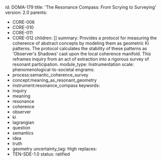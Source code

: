 id: DOMA-179
title: 'The Resonance Compass: From Scrying to Surveying'
version: 2.0
parents:
- CORE-006
- CORE-010
- CORE-011
- CORE-012
children: []
summary: Provides a protocol for measuring the coherence of abstract concepts by modeling
  them as geometric Ki patterns. The protocol calculates the stability of these patterns
  as 'Observer's Shadows' cast upon the local coherence manifold. This reframes inquiry
  from an act of extraction into a rigorous survey of resonant participation.
module_type: Instrumentation
scale: phenomenological-to-societal
engrams:
- process:semantic_coherence_survey
- concept:meaning_as_resonant_geometry
- instrument:resonance_compass
keywords:
- inquiry
- meaning
- resonance
- coherence
- observer
- ki
- lagrangian
- question
- semantics
- idea
- truth
- geometry
uncertainty_tag: High
replaces:
- TEN-SDE-1.0
status: ratified
